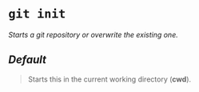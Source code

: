# `git init`

_Starts a git repository or overwrite the existing one._

## **_Default_**

> Starts this in the current working directory (**cwd**).
